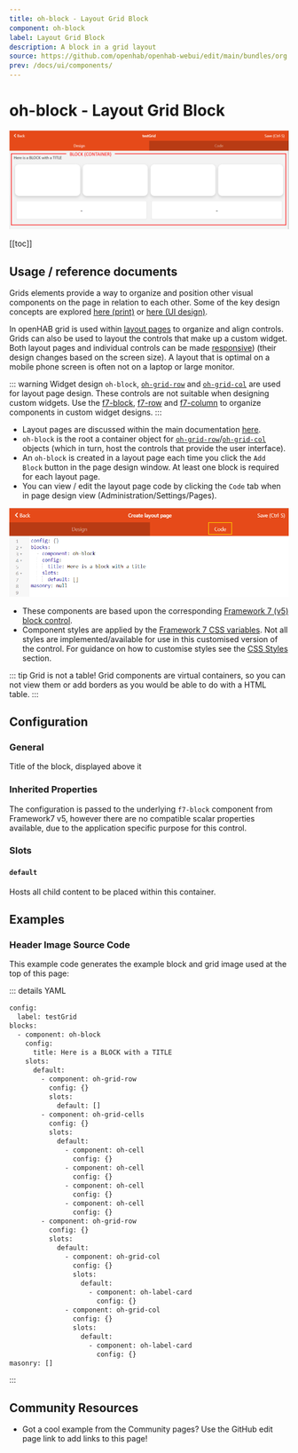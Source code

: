 ```yaml
---
title: oh-block - Layout Grid Block
component: oh-block
label: Layout Grid Block
description: A block in a grid layout
source: https://github.com/openhab/openhab-webui/edit/main/bundles/org.openhab.ui/doc/components/oh-block.md
prev: /docs/ui/components/
---
```


# oh-block - Layout Grid Block

![oh-block header](./images/oh-block/header.png)

[[toc]]

## Usage / reference documents

Grids elements provide a way to organize and position other visual components on the page in relation to each other.
Some of the key design concepts are explored [here (print)](https://visme.co/blog/layout-design/) or [here (UI design)](https://material.io/design/layout/responsive-layout-grid.html).  

In openHAB grid is used within [layout pages](../layout-pages.html) to organize and align controls.
Grids can also be used to layout the controls that make up a custom widget.
Both layout pages and individual controls can be made [responsive](/docs/ui/layout-pages.html#designing-responsive-layout-pages)) (their design changes based on the screen size).
A layout that is optimal on a mobile phone screen is often not on a laptop or large monitor.

::: warning Widget design
`oh-block`, [`oh-grid-row`](./oh-grid-row.html) and [`oh-grid-col`](./oh-grid-col.html) are used for layout page design.
These controls are not suitable when designing custom widgets.
Use the [f7-block](https://v5.framework7.io/vue/block.html), [f7-row](https://v5.framework7.io/vue/grid.html) and [f7-column](https://v5.framework7.io/vue/grid.html) to organize components in custom widget designs.
:::

* Layout pages are discussed within the main documentation [here](/docs/ui/layout-pages.html).
* `oh-block` is the root a container object for [`oh-grid-row`](./oh-grid-row.html)/[`oh-grid-col`](./oh-grid-col.html) objects (which in turn, host the controls that provide the user interface).
* An `oh-block` is created in a layout page each time you click the `Add Block` button in the page design window.  At least one block is required for each layout page. 
* You can view / edit the layout page code by clicking the `Code` tab when in page design view (Administration/Settings/Pages).

![Layout page code editor](./images/oh-block/oh-block-editor.png)

* These components are based upon the corresponding [Framework 7 (v5) block control](https://v5.framework7.io/docs/block.html).
* Component styles are applied by the [Framework 7 CSS variables](https://v5.framework7.io/docs/block.html#css-variables).
Not all styles are implemented/available for use in this customised version of the control.
For guidance on how to customise styles see the [CSS Styles](https://openhab.org/docs/ui/building-pages.html#css-variables) section.

::: tip
Grid is not a table!
Grid components are virtual containers, so you can not view them or add borders as you would be able to do with a HTML table.
:::

## Configuration

<!-- DO NOT REMOVE the following comments -->
<!-- GENERATED props -->
### General
<div class="props">
<PropGroup label="General">
<PropBlock type="TEXT" name="title" label="Title">
  <PropDescription>
    Title of the block, displayed above it
  </PropDescription>
</PropBlock>
</PropGroup>
</div>


<!-- GENERATED /props -->

### Inherited Properties

The configuration is passed to the underlying `f7-block` component from Framework7 v5, however there are no compatible scalar properties available, due to the application specific purpose for this control.

### Slots

#### `default`

Hosts all child content to be placed within this container.

## Examples

### Header Image Source Code

This example code generates the example block and grid image used at the top of this page:

::: details YAML

```yaml{4-8}
config:
  label: testGrid
blocks:
  - component: oh-block
    config:
      title: Here is a BLOCK with a TITLE
    slots:
      default:
        - component: oh-grid-row
          config: {}
          slots:
            default: []
        - component: oh-grid-cells
          config: {}
          slots:
            default:
              - component: oh-cell
                config: {}
              - component: oh-cell
                config: {}
              - component: oh-cell
                config: {}
              - component: oh-cell
                config: {}
        - component: oh-grid-row
          config: {}
          slots:
            default:
              - component: oh-grid-col
                config: {}
                slots:
                  default:
                    - component: oh-label-card
                      config: {}
              - component: oh-grid-col
                config: {}
                slots:
                  default:
                    - component: oh-label-card
                      config: {}
masonry: []
```
:::

## Community Resources

* Got a cool example from the Community pages?  Use the GitHub edit page link to add links to this page!
